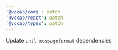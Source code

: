 ```yaml
---
'@vocab/core': patch
'@vocab/react': patch
'@vocab/types': patch
---
```


Update `intl-messageformat` dependencies
